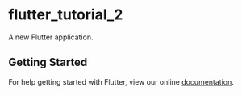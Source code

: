 # flutter_tutorial_2

A new Flutter application.

## Getting Started

For help getting started with Flutter, view our online
[documentation](https://flutter.io/).

